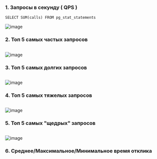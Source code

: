 ### 1. Запросы в секунду ( QPS )
```
SELECT SUM(calls) FROM pg_stat_statements
```
![image](https://github.com/user-attachments/assets/38e8a734-350a-420b-a2f0-f56b76fd72b9)

### 2. Топ 5 самых частых запросов
```

```
![image](https://github.com/user-attachments/assets/329fb03f-b610-4e8b-ba40-efaa1c76c067)

### 3. Топ 5 самых долгих запросов
```

```
![image](https://github.com/user-attachments/assets/5ce68f7d-b8fd-47ab-94b4-560e210ee2ca)

### 4. Топ 5 самых тяжелых запросов
```

```
![image](https://github.com/user-attachments/assets/ec1cb282-d5fa-48fe-95b1-69d9f2fe9ee2)

### 5. Топ 5 самых "щедрых" запросов
```

```
![image](https://github.com/user-attachments/assets/4665eb86-17c8-4c33-9eaf-f711b52cc94c)

### 6. Среднее/Максимальное/Минимальное время отклика
```

```
